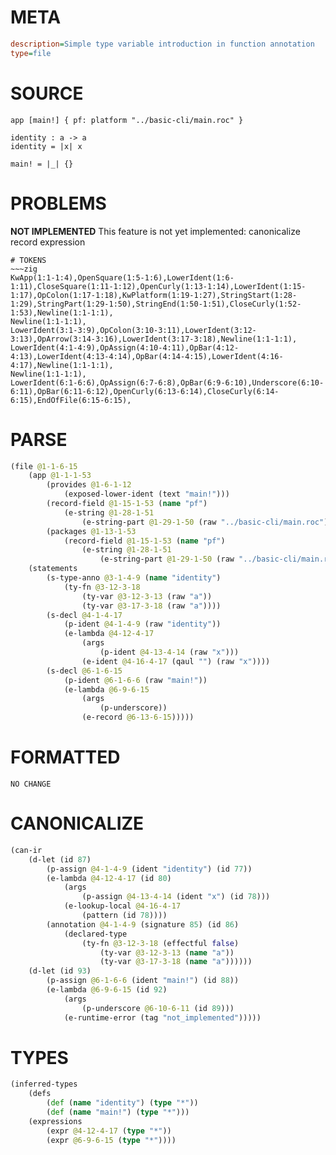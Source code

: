 # META
~~~ini
description=Simple type variable introduction in function annotation
type=file
~~~
# SOURCE
~~~roc
app [main!] { pf: platform "../basic-cli/main.roc" }

identity : a -> a
identity = |x| x

main! = |_| {}
~~~
# PROBLEMS
**NOT IMPLEMENTED**
This feature is not yet implemented: canonicalize record expression


~~~
# TOKENS
~~~zig
KwApp(1:1-1:4),OpenSquare(1:5-1:6),LowerIdent(1:6-1:11),CloseSquare(1:11-1:12),OpenCurly(1:13-1:14),LowerIdent(1:15-1:17),OpColon(1:17-1:18),KwPlatform(1:19-1:27),StringStart(1:28-1:29),StringPart(1:29-1:50),StringEnd(1:50-1:51),CloseCurly(1:52-1:53),Newline(1:1-1:1),
Newline(1:1-1:1),
LowerIdent(3:1-3:9),OpColon(3:10-3:11),LowerIdent(3:12-3:13),OpArrow(3:14-3:16),LowerIdent(3:17-3:18),Newline(1:1-1:1),
LowerIdent(4:1-4:9),OpAssign(4:10-4:11),OpBar(4:12-4:13),LowerIdent(4:13-4:14),OpBar(4:14-4:15),LowerIdent(4:16-4:17),Newline(1:1-1:1),
Newline(1:1-1:1),
LowerIdent(6:1-6:6),OpAssign(6:7-6:8),OpBar(6:9-6:10),Underscore(6:10-6:11),OpBar(6:11-6:12),OpenCurly(6:13-6:14),CloseCurly(6:14-6:15),EndOfFile(6:15-6:15),
~~~
# PARSE
~~~clojure
(file @1-1-6-15
	(app @1-1-1-53
		(provides @1-6-1-12
			(exposed-lower-ident (text "main!")))
		(record-field @1-15-1-53 (name "pf")
			(e-string @1-28-1-51
				(e-string-part @1-29-1-50 (raw "../basic-cli/main.roc"))))
		(packages @1-13-1-53
			(record-field @1-15-1-53 (name "pf")
				(e-string @1-28-1-51
					(e-string-part @1-29-1-50 (raw "../basic-cli/main.roc"))))))
	(statements
		(s-type-anno @3-1-4-9 (name "identity")
			(ty-fn @3-12-3-18
				(ty-var @3-12-3-13 (raw "a"))
				(ty-var @3-17-3-18 (raw "a"))))
		(s-decl @4-1-4-17
			(p-ident @4-1-4-9 (raw "identity"))
			(e-lambda @4-12-4-17
				(args
					(p-ident @4-13-4-14 (raw "x")))
				(e-ident @4-16-4-17 (qaul "") (raw "x"))))
		(s-decl @6-1-6-15
			(p-ident @6-1-6-6 (raw "main!"))
			(e-lambda @6-9-6-15
				(args
					(p-underscore))
				(e-record @6-13-6-15)))))
~~~
# FORMATTED
~~~roc
NO CHANGE
~~~
# CANONICALIZE
~~~clojure
(can-ir
	(d-let (id 87)
		(p-assign @4-1-4-9 (ident "identity") (id 77))
		(e-lambda @4-12-4-17 (id 80)
			(args
				(p-assign @4-13-4-14 (ident "x") (id 78)))
			(e-lookup-local @4-16-4-17
				(pattern (id 78))))
		(annotation @4-1-4-9 (signature 85) (id 86)
			(declared-type
				(ty-fn @3-12-3-18 (effectful false)
					(ty-var @3-12-3-13 (name "a"))
					(ty-var @3-17-3-18 (name "a"))))))
	(d-let (id 93)
		(p-assign @6-1-6-6 (ident "main!") (id 88))
		(e-lambda @6-9-6-15 (id 92)
			(args
				(p-underscore @6-10-6-11 (id 89)))
			(e-runtime-error (tag "not_implemented")))))
~~~
# TYPES
~~~clojure
(inferred-types
	(defs
		(def (name "identity") (type "*"))
		(def (name "main!") (type "*")))
	(expressions
		(expr @4-12-4-17 (type "*"))
		(expr @6-9-6-15 (type "*"))))
~~~